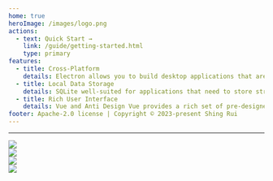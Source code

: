 ```yaml
---
home: true
heroImage: /images/logo.png
actions:
  - text: Quick Start →
    link: /guide/getting-started.html
    type: primary
features:
  - title: Cross-Platform
    details: Electron allows you to build desktop applications that are compatible with multiple operating systems, including Windows, macOS, and Linux.
  - title: Local Data Storage
    details: SQLite well-suited for applications that need to store structured data locally, such as configuration settings, user preferences, or small databases. It provides fast and efficient data access.
  - title: Rich User Interface
    details: Vue and Anti Design Vue provides a rich set of pre-designed UI components and a design system that follows best practices for usability and visual appeal.
footer: Apache-2.0 license | Copyright © 2023-present Shing Rui
---
```


---

<div class="library-logo">
  <div>
    <img src="/images/anti-design-logo.svg" />
  </div>
  <div>
    <img src="/images/electron-logo.svg" />
  </div>
  <div>
    <img src="/images/vue-logo.svg" />
  </div>
  <div>
    <img src="/images/sqlite370_banner.gif" />
  </div>
</div>
